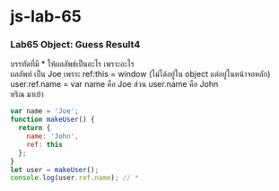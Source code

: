 # js-lab-65
### Lab65 Object: Guess Result4
บรรทัดที่มี * ให้ผลลัพธ์เป็นอะไร เพราะอะไร   
ผลลัพท์ เป็น Joe เพราะ ref:this = window (ไม่ได้อยู่ใน object แต่อยู่ในหน้าจอหลัก)
        user.ref.name = var name คือ Joe
        ส่วน user.name คือ John     
หริณ มาเบ้า

```JavaScript
var name = 'Joe';
function makeUser() {
  return {
    name: 'John',
    ref: this
  };
}
let user = makeUser();
console.log(user.ref.name); // *
```
